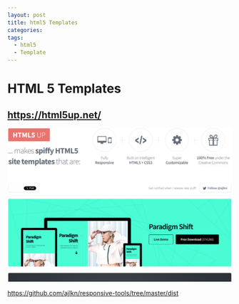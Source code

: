 ```yaml
---
layout: post
title: html5 Templates
categories: 
tags:
  - html5
  - Template
---
```


# HTML 5 Templates 

## https://html5up.net/

![](../pics/2024-05-17_image_1_20240517092227.png)

https://github.com/ajlkn/responsive-tools/tree/master/dist


